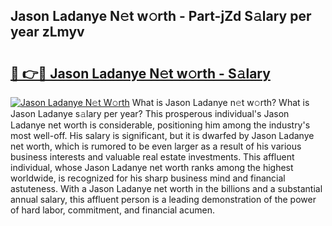 ## Jason Ladanye N𝚎t w𝚘rth - Part-jZd S𝚊lary per year zLmyv

# <h2><a href="http://gc1fc5z.nevu.top/?p=Jason+Ladanye">🔗 👉🔴 Jason Ladanye N𝚎t w𝚘rth - S𝚊lary</a></h2>

[![Jason Ladanye N𝚎t W𝚘rth](https://i.imgur.com/Oavwk0R.jpeg)](http://gc1fc5z.nevu.top/?p=Jason+Ladanye)
What is Jason Ladanye n𝚎t w𝚘rth? What is Jason Ladanye s𝚊lary per year?
This prosperous individual's Jason Ladanye net worth is considerable, positioning him among the industry's most well-off. His salary is significant, but it is dwarfed by Jason Ladanye net worth, which is rumored to be even larger as a result of his various business interests and valuable real estate investments. This affluent individual, whose Jason Ladanye net worth ranks among the highest worldwide, is recognized for his sharp business mind and financial astuteness. With a Jason Ladanye net worth in the billions and a substantial annual salary, this affluent person is a leading demonstration of the power of hard labor, commitment, and financial acumen.
